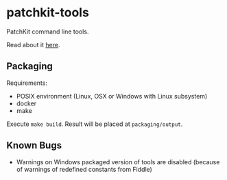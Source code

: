 # patchkit-tools
PatchKit command line tools.

Read about it [here](https://docs.patchkit.net/tools_about.html).

## Packaging

Requirements:

- POSIX environment (Linux, OSX or Windows with Linux subsystem)
- docker
- make

Execute `make build`. Result will be placed at `packaging/output`.

## Known Bugs
- Warnings on Windows packaged version of tools are disabled (because of warnings of redefined constants from Fiddle)
